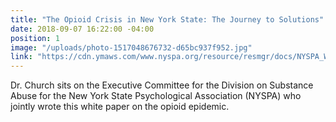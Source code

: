 ```yaml
---
title: "The Opioid Crisis in New York State: The Journey to Solutions"
date: 2018-09-07 16:22:00 -04:00
position: 1
image: "/uploads/photo-1517048676732-d65bc937f952.jpg"
link: "https://cdn.ymaws.com/www.nyspa.org/resource/resmgr/docs/NYSPA_White_Paper_Opioid_Epi.pdf"
---
```


Dr. Church sits on the Executive Committee for the Division on Substance Abuse for the New York State Psychological Association (NYSPA) who jointly wrote this white paper on the opioid epidemic.
